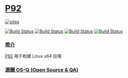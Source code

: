 ﻿# [P92](https://github.com/OS-Q/P92)

[![sites](http://182.61.61.133/link/resources/OSQ.png)](http://www.OS-Q.com)

[![Build Status](https://github.com/OS-Q/P92/workflows/ubuntu/badge.svg)](https://github.com/OS-Q/P92/actions/workflows/ubuntu.yml)
[![Build Status](https://travis-ci.com/OS-Q/P92.svg?branch=master)](https://travis-ci.com/OS-Q/P92)
[![Build Status](https://cloud.drone.io/api/badges/OS-Q/P92/status.svg)](https://cloud.drone.io/OS-Q/P92)
[![Build Status](https://circleci.com/gh/OS-Q/P92.svg?style=svg)](https://circleci.com/gh/OS-Q/P92)

### [简介](https://github.com/OS-Q/P92/wiki)

[P92](https://github.com/OS-Q/P92) 用于构建 Linux x64 应用

### [源圈 OS-Q (Open Source & QA) ](http://www.OS-Q.com)
